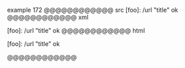 example 172
@@@@@@@@@@@@ src
[foo]: /url "title" ok
@@@@@@@@@@@@ xml
<?xml version="1.0" encoding="UTF-8"?>
<!DOCTYPE document SYSTEM "CommonMark.dtd">
<document xmlns="http://commonmark.org/xml/1.0">
  <paragraph>
    <text>[foo]: /url &quot;title&quot; ok</text>
  </paragraph>
</document>
@@@@@@@@@@@@ html
<p>[foo]: /url &quot;title&quot; ok</p>
@@@@@@@@@@@@
